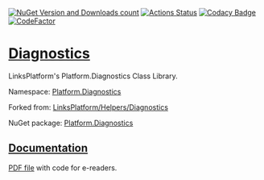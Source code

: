 [![NuGet Version and Downloads count](https://buildstats.info/nuget/Platform.Diagnostics)](https://www.nuget.org/packages/Platform.Diagnostics)
[![Actions Status](https://github.com/linksplatform/Diagnostics/workflows/CD/badge.svg)](https://github.com/linksplatform/Diagnostics/actions?workflow=CD)
[![Codacy Badge](https://api.codacy.com/project/badge/Grade/0c155a921c57417586b079e2affcdf51)](https://www.codacy.com/app/drakonard/Diagnostics?utm_source=github.com&amp;utm_medium=referral&amp;utm_content=linksplatform/Diagnostics&amp;utm_campaign=Badge_Grade)
[![CodeFactor](https://www.codefactor.io/repository/github/linksplatform/Diagnostics/badge)](https://www.codefactor.io/repository/github/linksplatform/Diagnostics)

# [Diagnostics](https://github.com/linksplatform/Diagnostics)

LinksPlatform's Platform.Diagnostics Class Library.

Namespace: [Platform.Diagnostics](https://linksplatform.github.io/Diagnostics/api/Platform.Diagnostics.html)

Forked from: [LinksPlatform/Helpers/Diagnostics](https://github.com/linksplatform/Helpers/tree/e27f7586f8015cad596b6aa3c2df2ac2a3dadb60/Diagnostics)

NuGet package: [Platform.Diagnostics](https://www.nuget.org/packages/Platform.Diagnostics)

## [Documentation](https://linksplatform.github.io/Diagnostics)
[PDF file](https://linksplatform.github.io/Diagnostics/Platform.Diagnostics.pdf) with code for e-readers.